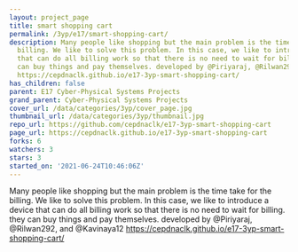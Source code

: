 ```yaml
---
layout: project_page
title: smart shopping cart
permalink: /3yp/e17/smart-shopping-cart/
description: Many people like shopping but the main problem is the time take for the
  billing. We like to solve this problem. In this case, we like to introduce a device
  that can do all billing work so that there is no need to wait for billing. they
  can buy things and pay themselves. developed by @Piriyaraj, @Rilwan292, and @Kavinaya12
  https://cepdnaclk.github.io/e17-3yp-smart-shopping-cart/
has_children: false
parent: E17 Cyber-Physical Systems Projects
grand_parent: Cyber-Physical Systems Projects
cover_url: /data/categories/3yp/cover_page.jpg
thumbnail_url: /data/categories/3yp/thumbnail.jpg
repo_url: https://github.com/cepdnaclk/e17-3yp-smart-shopping-cart
page_url: https://cepdnaclk.github.io/e17-3yp-smart-shopping-cart
forks: 6
watchers: 3
stars: 3
started_on: '2021-06-24T10:46:06Z'
---
```


Many people like shopping but the main problem is the time take for the billing. We like to solve this problem. In this case, we like to introduce a device that can do all billing work so that there is no need to wait for billing. they can buy things and pay themselves. developed by @Piriyaraj, @Rilwan292, and @Kavinaya12 https://cepdnaclk.github.io/e17-3yp-smart-shopping-cart/